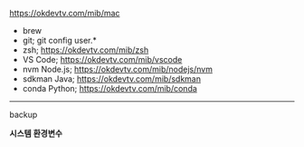 https://okdevtv.com/mib/mac

- brew
- git; git config user.*
- zsh; https://okdevtv.com/mib/zsh
- VS Code; https://okdevtv.com/mib/vscode
- nvm Node.js; https://okdevtv.com/mib/nodejs/nvm
- sdkman Java; https://okdevtv.com/mib/sdkman
- conda Python; https://okdevtv.com/mib/conda


---
backup

**시스템 환경변수**
